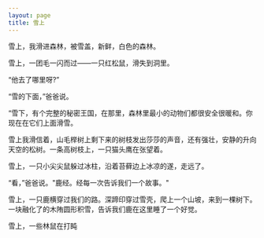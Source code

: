```yaml
---
layout: page
title: 雪上
---
```


雪上，我滑进森林，被雪盖，新鲜，白色的森林。

雪上，一团毛一闪而过——一只红松鼠，滑失到洞里。

“他去了哪里呀?”

“雪的下面，”爸爸说。

“雪下，有个完整的秘密王国，在那里，森林里最小的动物们都很安全很暖和。你现在在它们上面滑雪。

雪上我滑信着，山毛榉树上剩下来的树枝发出莎莎的声音，还有强壮，安静的升向天空的松树。一条高树枝上，一只猫头鹰在张望着。

雪上，一只小尖尖鼠躲过冰柱，沿着苔藓边上冰凉的遂，走远了。

“看，”爸爸说。"鹿经。经每一次告诉我们一个故事。"

雪上，一只鹿横穿过我们的路。深蹄印穿过雪壳，爬上一个山坡，来到一棵树下。一块融化了的木陏圆形积雪，告诉我们鹿在这里睡了一个好觉。

雪上，一些林鼠在打盹
